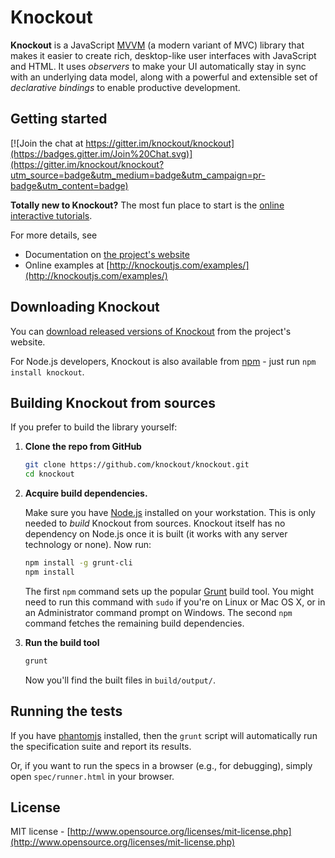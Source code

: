 # Knockout

**Knockout** is a JavaScript [MVVM](http://en.wikipedia.org/wiki/Model_View_ViewModel) (a modern variant of MVC) library that makes it easier to create rich, desktop-like user interfaces with JavaScript and HTML. It uses *observers* to make your UI automatically stay in sync with an underlying data model, along with a powerful and extensible set of *declarative bindings* to enable productive development.

## Getting started

[![Join the chat at https://gitter.im/knockout/knockout](https://badges.gitter.im/Join%20Chat.svg)](https://gitter.im/knockout/knockout?utm_source=badge&utm_medium=badge&utm_campaign=pr-badge&utm_content=badge)

**Totally new to Knockout?** The most fun place to start is the [online interactive tutorials](http://learn.knockoutjs.com/).

For more details, see

 * Documentation on [the project's website](http://knockoutjs.com/documentation/introduction.html)
 * Online examples at [http://knockoutjs.com/examples/](http://knockoutjs.com/examples/)

## Downloading Knockout

You can [download released versions of Knockout](http://knockoutjs.com/downloads/) from the project's website.

For Node.js developers, Knockout is also available from [npm](https://npmjs.org/) - just run `npm install knockout`.

## Building Knockout from sources

If you prefer to build the library yourself:

1. **Clone the repo from GitHub**

   ```sh
   git clone https://github.com/knockout/knockout.git
   cd knockout
   ```

2. **Acquire build dependencies.**

   Make sure you have [Node.js](http://nodejs.org/) installed on your workstation. This is only needed to _build_ Knockout from sources. Knockout itself has no dependency on Node.js once it is built (it works with any server technology or none). Now run:

   ```sh
   npm install -g grunt-cli
   npm install
   ```

   The first `npm` command sets up the popular [Grunt](http://gruntjs.com/) build tool. You might need to run this command with `sudo` if you're on Linux or Mac OS X, or in an Administrator command prompt on Windows. The second `npm` command fetches the remaining build dependencies.

3. **Run the build tool**

   ```sh
   grunt
   ```
   Now you'll find the built files in `build/output/`.

## Running the tests

If you have [phantomjs](http://phantomjs.org/download.html) installed, then the `grunt` script will automatically run the specification suite and report its results.

Or, if you want to run the specs in a browser (e.g., for debugging), simply open `spec/runner.html` in your browser.

## License

MIT license - [http://www.opensource.org/licenses/mit-license.php](http://www.opensource.org/licenses/mit-license.php)
